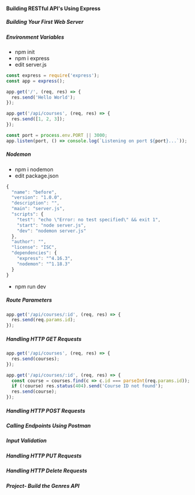 #### Building RESTful API's Using Express

##### Building Your First Web Server
##### Environment Variables
* npm init
* npm i express
* edit server.js
```javascript
const express = require('express');
const app = express();

app.get('/', (req, res) => {
  res.send('Hello World');
});

app.get('/api/courses', (req, res) => {
  res.send([1, 2, 3]);
});

const port = process.env.PORT || 3000;
app.listen(port, () => console.log(`Listening on port ${port}...`));
```

##### Nodemon
* npm i nodemon
* edit package.json
```javascript
{
  "name": "before",
  "version": "1.0.0",
  "description": "",
  "main": "server.js",
  "scripts": {
    "test": "echo \"Error: no test specified\" && exit 1",
    "start": "node server.js",
    "dev": "nodemon server.js"
  },
  "author": "",
  "license": "ISC",
  "dependencies": {
    "express": "^4.16.3",
    "nodemon": "^1.18.3"
  }
}
```
* npm run dev

##### Route Parameters
```javascript
app.get('/api/courses/:id', (req, res) => {
  res.send(req.params.id);
});
```

##### Handling HTTP GET Requests
```javascript
app.get('/api/courses', (req, res) => {
  res.send(courses);
});

app.get('/api/courses/:id', (req, res) => {
  const course = courses.find(c => c.id === parseInt(req.params.id));
  if (!course) res.status(404).send('Course ID not found');
  res.send(course);
});
```

##### Handling HTTP POST Requests
##### Calling Endpoints Using Postman
##### Input Validation
##### Handling HTTP PUT Requests
##### Handling HTTP Delete Requests
##### Project- Build the Genres API
